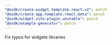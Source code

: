 ```yaml
---
"@osdk/create-widget.template.react.v2": patch
"@osdk/create-app.template.react.beta": patch
"@osdk/widget.vite-plugin.unstable": patch
"@osdk/example-generator": patch
---
```


Fix typos for widgets libraries
